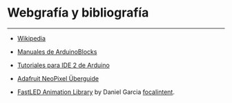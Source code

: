 # Webgrafía y bibliografía

***
* [Wikipedia](https://es.wikipedia.org/wiki/Wikipedia:Portada)

* [Manuales de ArduinoBlocks](http://www.arduinoblocks.com/web/site/doc)

* [Tutoriales para IDE 2 de Arduino](https://docs.arduino.cc/software/ide-v2)

* [Adafruit NeoPixel Überguide](https://learn.adafruit.com/adafruit-neopixel-uberguide)

* [FastLED Animation Library](http://fastled.io/) by Daniel Garcia [focalintent](https://github.com/focalintent).
